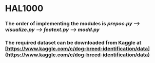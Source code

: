 # HAL1000
### The order of implementing the modules is *prepoc.py --> visualize.py --> featext.py --> modd.py*
### The required dataset can be downloaded from Kaggle at [https://www.kaggle.com/c/dog-breed-identification/data](https://www.kaggle.com/c/dog-breed-identification/data)
